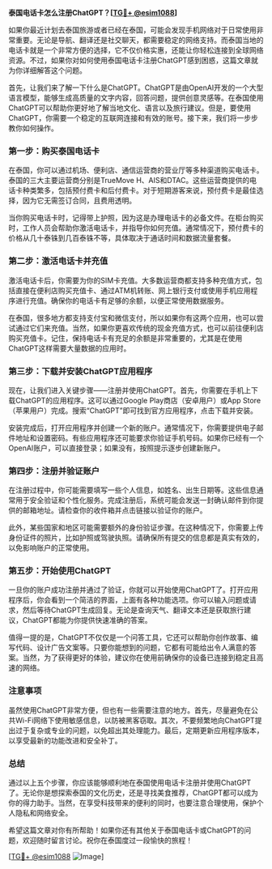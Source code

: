 **泰国电话卡怎么注册ChatGPT？[[TG💪+ @esim1088](https://t.me/s/esim1088)]**

如果你最近计划去泰国旅游或者已经在泰国，可能会发现手机网络对于日常使用非常重要。无论是导航、翻译还是社交聊天，都需要稳定的网络支持。而泰国当地的电话卡就是一个非常方便的选择，它不仅价格实惠，还能让你轻松连接到全球网络资源。不过，如果你对如何使用泰国电话卡注册ChatGPT感到困惑，这篇文章就为你详细解答这个问题。

首先，让我们来了解一下什么是ChatGPT。ChatGPT是由OpenAI开发的一个大型语言模型，能够生成高质量的文字内容，回答问题，提供创意灵感等。在泰国使用ChatGPT可以帮助你更好地了解当地文化、语言以及旅行建议。但是，要使用ChatGPT，你需要一个稳定的互联网连接和有效的账号。接下来，我们将一步步教你如何操作。

### 第一步：购买泰国电话卡

在泰国，你可以通过机场、便利店、通信运营商的营业厅等多种渠道购买电话卡。泰国的三大主要运营商分别是TrueMove H、AIS和DTAC。这些运营商提供的电话卡种类繁多，包括预付费卡和后付费卡。对于短期游客来说，预付费卡是最佳选择，因为它无需签订合同，且费用透明。

当你购买电话卡时，记得带上护照，因为这是办理电话卡的必备文件。在柜台购买时，工作人员会帮助你激活电话卡，并指导你如何充值。通常情况下，预付费卡的价格从几十泰铢到几百泰铢不等，具体取决于通话时间和数据流量套餐。

### 第二步：激活电话卡并充值

激活电话卡后，你需要为你的SIM卡充值。大多数运营商都支持多种充值方式，包括直接在便利店购买充值卡、通过ATM机转账、网上银行支付或使用手机应用程序进行充值。确保你的电话卡有足够的余额，以便正常使用数据服务。

在泰国，很多地方都支持支付宝和微信支付，所以如果你有这两个应用，也可以尝试通过它们来充值。当然，如果你更喜欢传统的现金充值方式，也可以前往便利店购买充值卡。记住，保持电话卡有充足的余额是非常重要的，尤其是在使用ChatGPT这样需要大量数据的应用时。

### 第三步：下载并安装ChatGPT应用程序

现在，让我们进入关键步骤——注册并使用ChatGPT。首先，你需要在手机上下载ChatGPT的应用程序。这可以通过Google Play商店（安卓用户）或App Store（苹果用户）完成。搜索“ChatGPT”即可找到官方应用程序，点击下载并安装。

安装完成后，打开应用程序并创建一个新的账户。通常情况下，你需要提供电子邮件地址和设置密码。有些应用程序还可能要求你验证手机号码。如果你已经有一个OpenAI账户，可以直接登录；如果没有，按照提示逐步创建新账户。

### 第四步：注册并验证账户

在注册过程中，你可能需要填写一些个人信息，如姓名、出生日期等。这些信息通常用于安全验证和个性化服务。完成注册后，系统可能会发送一封确认邮件到你提供的邮箱地址。请检查你的收件箱并点击链接以验证你的账户。

此外，某些国家和地区可能需要额外的身份验证步骤。在这种情况下，你需要上传身份证件的照片，比如护照或驾驶执照。请确保所有提交的信息都是真实有效的，以免影响账户的正常使用。

### 第五步：开始使用ChatGPT

一旦你的账户成功注册并通过了验证，你就可以开始使用ChatGPT了。打开应用程序后，你会看到一个简洁的界面，上面有各种功能选项。你可以输入问题或请求，然后等待ChatGPT生成回复。无论是查询天气、翻译文本还是获取旅行建议，ChatGPT都能为你提供快速准确的答案。

值得一提的是，ChatGPT不仅仅是一个问答工具，它还可以帮助你创作故事、编写代码、设计广告文案等。只要你能想到的问题，它都有可能给出令人满意的答案。当然，为了获得更好的体验，建议你在使用前确保你的设备已连接到稳定且高速的网络。

### 注意事项

虽然使用ChatGPT非常方便，但也有一些需要注意的地方。首先，尽量避免在公共Wi-Fi网络下使用敏感信息，以防被黑客窃取。其次，不要频繁地向ChatGPT提出过于复杂或专业的问题，以免超出其处理能力。最后，定期更新应用程序版本，以享受最新的功能改进和安全补丁。

### 总结

通过以上五个步骤，你应该能够顺利地在泰国使用电话卡注册并使用ChatGPT了。无论你是想探索泰国的文化历史，还是寻找美食推荐，ChatGPT都可以成为你的得力助手。当然，在享受科技带来的便利的同时，也要注意合理使用，保护个人隐私和网络安全。

希望这篇文章对你有所帮助！如果你还有其他关于泰国电话卡或ChatGPT的问题，欢迎随时留言讨论。祝你在泰国度过一段愉快的旅程！

[[TG💪+ @esim1088](https://t.me/s/esim1088) ![Image](https://i.postimg.cc/4NQfJmqS/Snipaste-2025-05-13-00-14-12.png)]